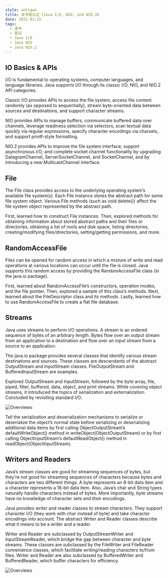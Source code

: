```yaml
---
style: antique
title: 读书笔记之《Java I/O, NIO, and NIO.2》
date: 2021-01-25
tags:
  - 读书
  - 笔记
  - Java I/O
  - Java NIO
  - Java NIO.2
---
```


## IO Basics & APIs

I/O is fundamental to operating systems, computer languages, and language libraries. Java supports I/O through its classic I/O, NIO, and NIO.2 API categories.

Classic I/O provides APIs to access the file system, access file content randomly (as opposed to sequentially), stream byte-oriented data between sources and destinations, and support character streams.

NIO provides APIs to manage buffers, communicate buffered data over channels, leverage readiness selection via selectors, scan textual data quickly via regular expressions, specify character encodings via charsets, and support printf-style formatting.

NIO.2 provides APIs to improve the file system interface; support asynchronous I/O; and complete socket channel functionality by upgrading DatagramChannel, ServerSocketChannel, and SocketChannel, and by introducing a new MulticastChannel interface.

## File

The File class provides access to the underlying operating system’s available file system(s). Each File instance stores the abstract path for some file system object. Various File methods (such as void delete()) affect the file system object represented by the abstract path.

First, learned how to construct File instances. Then, explored methods for obtaining information about stored abstract paths and their files or directories, obtaining a list of roots and disk space, listing directories, creating/modifying files/directories, setting/getting permissions, and more.

## RandomAccessFile

Files can be opened for random access in which a mixture of write and read operations at various locations can occur until the file is closed.
Java supports this random access by providing the RandomAccessFile class (in the java.io package).

First, learned about RandomAccessFile’s constructors, operation modes, and the file pointer.
Then, explored a sample of this class’s methods.
Next, learned about the FileDescriptor class and its methods.
Lastly, learned how to use RandomAccessFile to create a flat file database.

## Streams

Java uses streams to perform I/O operations. A stream is an ordered sequence of bytes of an arbitrary length. Bytes flow over an output stream from an application to a destination and flow over an input stream from a source to an application.

The java.io package provides several classes that identify various stream destinations and sources. These classes are descendants of the abstract OutputStream and InputStream classes. FileOutputStream and BufferedInputStream are examples.

Explored OutputStream and InputStream, followed by the byte array, file, piped, filter, buffered, data, object, and print streams. While covering object streams, it introduced the topics of serialization and externalization. Concluded by revisiting standard I/O.

![Overviews](Book-Java-IO-NIO-NIO2/Streams.png '=666px-')

Tell the serialization and deserialization mechanisms to serialize or deserialize the object’s normal state before serializing or deserializing additional data items by first calling ObjectOutputStream’s defaultWriteObject() method in writeObject(ObjectOutputStream) or by first calling ObjectInputStream’s defaultReadObject() method in readObject(ObjectInputStream).

## Writers and Readers

Java’s stream classes are good for streaming sequences of bytes, but they’re not good for streaming sequences of characters because bytes and characters are two different things. A byte represents an 8-bit data item and a character represents a 16-bit data item. Also, Java’s char and String types naturally handle characters instead of bytes. More importantly, byte streams have no knowledge of character sets and their encodings.

Java provides writer and reader classes to stream characters. They support character I/O (they work with char instead of byte) and take character encodings into account. The abstract Writer and Reader classes describe what it means to be a writer and a reader.

Writer and Reader are subclassed by OutputStreamWriter and InputStreamReader, which bridge the gap between character and byte streams. These classes are subclassed by the FileWriter and FileReader convenience classes, which facilitate writing/reading characters to/from files. Writer and Reader are also subclassed by BufferedWriter and BufferedReader, which buffer characters for efficiency.

![Overviews](Book-Java-IO-NIO-NIO2/Writers&Readers.png '=666px-')
